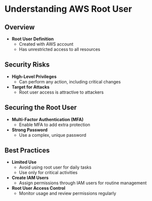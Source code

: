 
# Understanding AWS Root User

## Overview
- **Root User Definition**
  - Created with AWS account
  - Has unrestricted access to all resources

## Security Risks
- **High-Level Privileges**
  - Can perform any action, including critical changes
- **Target for Attacks**
  - Root user access is attractive to attackers

## Securing the Root User
- **Multi-Factor Authentication (MFA)**
  - Enable MFA to add extra protection
- **Strong Password**
  - Use a complex, unique password

## Best Practices
- **Limited Use**
  - Avoid using root user for daily tasks
  - Use only for critical activities
- **Create IAM Users**
  - Assign permissions through IAM users for routine management
- **Root User Access Control**
  - Monitor usage and review permissions regularly
